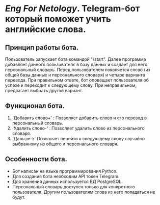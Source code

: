 # *Eng For Netology*.  Telegram-бот который поможет учить английские слова. 

## Принцип работы бота.
Пользователь запускает бота командой "/start". Далее программа добавляет данного пользователя в базу данных и создает для него персональный словарь. Перед пользователем появляется слово (из общей базы данных и персонального словаря) и четыре варианта перевода. При правильном ответе, бот оповещает пользователя об успехе и переходит к следующему слову. При неправильном, предлагает выбрать другой вариант.

## Функционал бота.
1. 'Добавить слово+' : Позволяет добавить слово и его перевод в персональный словарь.
2. 'Удалить слово-' : Позволяет удалить слово из персонального словаря.
3. 'Дальше->' Позволяет перейти к следующему слову случайно выбранному из общего и персонального словаря.

## Особенности бота.
- Бот написан на языке программирования Python.
- Для создания бота необходим API токен Telegram.
- Для хранения данных используется БД PostgreSQL.
- Персональный словарь доступен только для конкретного пользователя. Другим пользователям слова из него попадаться не будут.
